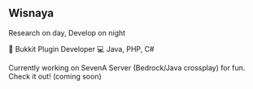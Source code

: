 ## Wisnaya
Research on day, Develop on night

📃 Bukkit Plugin Developer
💻 Java, PHP, C#

Currently working on SevenA Server (Bedrock/Java crossplay) for fun. Check it out! (coming soon)